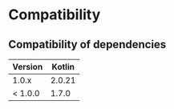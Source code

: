 # Compatibility

## Compatibility of dependencies

| Version | Kotlin |
|---------|--------|
| 1.0.x   | 2.0.21 |
| < 1.0.0 | 1.7.0  |
